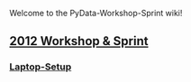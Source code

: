 Welcome to the PyData-Workshop-Sprint wiki!
## [2012 Workshop & Sprint](https://github.com/svaksha/PyData-Workshop-Sprint/wiki/2012-NYC)

### [Laptop-Setup]()